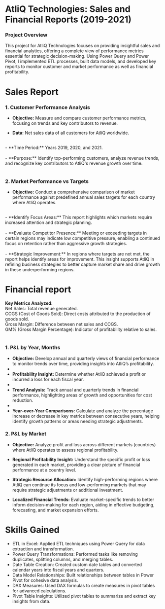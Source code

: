 # AtliQ Technologies: Sales and Financial Reports (2019-2021)
### Project Overview
This project for AtliQ Technologies focuses on providing insightful sales and financial analytics, offering a complete view of performance metrics essential for strategic decision-making. Using Power Query and Power Pivot, I implemented ETL processes, built data models, and developed key reports to monitor customer and market performance as well as financial profitability.

# Sales Report
### 1. Customer Performance Analysis<br>
- **Objective:** Measure and compare customer performance metrics, focusing on trends and key contributors to revenue.<br>

- **Data:** Net sales data of all customers for AtliQ worldwide.<br>
<br>
- **Time Period:** Years 2019, 2020, and 2021.<br>
<br>
- **Purpose:** Identify top-performing customers, analyze revenue trends, and recognize key contributors to AtliQ's revenue growth over time.<br>
<br>

### 2. Market Performance vs Targets<br>
- **Objective:** Conduct a comprehensive comparison of market performance against predefined annual sales targets for each country where AtliQ operates.<br>
<br>
- **Identify Focus Areas:** This report highlights which markets require increased attention and strategic planning.<br>
<br>
- **Evaluate Competitor Presence:** Meeting or exceeding targets in certain regions may indicate low competitive pressure, enabling a continued focus on retention rather than aggressive growth strategies.<br>
<br>
- **Strategic Improvement:** In regions where targets are not met, the report helps identify areas for improvement. This insight supports AtliQ in refining business strategies to better capture market share and drive growth in these underperforming regions.<br>



# Financial report<br>

**Key Metrics Analyzed:**<br>
Net Sales: Total revenue generated.<br>
COGS (Cost of Goods Sold): Direct costs attributed to the production of goods sold.<br>
Gross Margin: Difference between net sales and COGS.<br>
GM% (Gross Margin Percentage): Indicator of profitability relative to sales.<br>
<br>
### 1. P&L by Year, Months<br>
- **Objective:** Develop annual and quarterly views of financial performance to monitor trends over time, providing insights into AtliQ’s profitability.
- <br>
- **Profitability Insight:** Determine whether AtliQ achieved a profit or incurred a loss for each fiscal year.
- <br>
- **Trend Analysis:** Track annual and quarterly trends in financial performance, highlighting areas of growth and opportunities for cost reduction.
- <br>
- **Year-over-Year Comparisons:** Calculate and analyze the percentage increase or decrease in key metrics between consecutive years, helping identify growth patterns or areas needing strategic adjustments.


### 2. P&L by Market<br>
- **Objective:** Analyze profit and loss across different markets (countries) where AtliQ operates to assess regional profitability.<br>

- **Regional Profitability Insight:** Understand the specific profit or loss generated in each market, providing a clear picture of financial performance at a country level.<BR>

- **Strategic Resource Allocation:** Identify high-performing regions where AtliQ can continue its focus and low-performing markets that may require strategic adjustments or additional investment.<br>

- **Localized Financial Trends:** Evaluate market-specific trends to better inform decision-making for each region, aiding in effective budgeting, forecasting, and market expansion efforts.<br>



# Skills Gained<br>
- ETL in Excel: Applied ETL techniques using Power Query for data extraction and transformation.<br>
- Power Query Transformations: Performed tasks like removing duplicates, splitting columns, and merging tables.<br>
- Date Table Creation: Created custom date tables and converted calendar years into fiscal years and quarters.<br>
- Data Model Relationships: Built relationships between tables in Power Pivot for cohesive data analysis.<br>
- DAX Measures: Used DAX formulas to create measures in pivot tables for advanced calculations.<br>
- Pivot Table Insights: Utilized pivot tables to summarize and extract key insights from data.<br>
